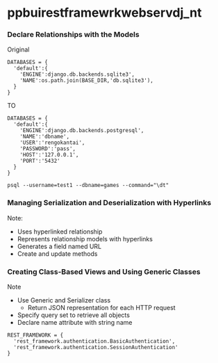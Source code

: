 # ppbuirestframewrkwebservdj_nt

### Declare Relationships with the Models
Original
```
DATABASES = {
  'default':{
    'ENGINE':django.db.backends.sqlite3',
    'NAME':os.path.join(BASE_DIR,'db.sqlite3'),
  }
}
```
TO
```
DATABASES = {
  'default':{
    'ENGINE':django.db.backends.postgresql',
    'NAME':'dbname',
    'USER':'rengokantai',
    'PASSWORD':'pass',
    'HOST':'127.0.0.1',
    'PORT':'5432'
  }
}
```
```
psql --username=test1 --dbname=games --command="\dt"
```

### Managing Serialization and Deserialization with Hyperlinks
Note:
- Uses hyperlinked relationship
- Represents relationship models with hyperlinks
- Generates a field named URL
- Create and update methods



### Creating Class-Based Views and Using Generic Classes
Note
- Use Generic and Serializer class
  - Return JSON representation for each HTTP request
- Specify query set to retrieve all objects
- Declare name attribute with string name

```
REST_FRAMEWORK = {
  'rest_framework.authentication.BasicAuthentication',
  'rest_framework.authentication.SessionAuthentication'
}
```
